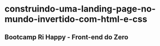 # construindo-uma-landing-page-no-mundo-invertido-com-html-e-css

## Bootcamp Ri Happy - Front-end do Zero

